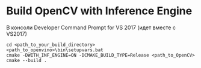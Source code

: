 # Build OpenCV with Inference Engine

В консоли Developer Command Prompt for VS 2017 (идет вместе с VS2017)
```
cd <path_to_your_build_directory>
<path_to_openvino>\bin\setupvars.bat
cmake -DWITH_INF_ENGINE=ON -DCMAKE_BUILD_TYPE=Release <path_to_OpenCV>
cmake --build .
```
